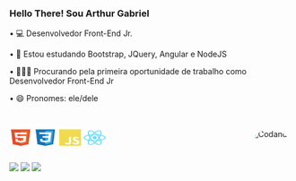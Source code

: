 ### Hello There! Sou Arthur Gabriel


• 💻 Desenvolvedor Front-End Jr.

• 📘 Estou estudando Bootstrap, JQuery, Angular e NodeJS

• 👨🏻‍💻 Procurando pela primeira oportunidade de trabalho como Desenvolvedor Front-End Jr

• 😄 Pronomes: ele/dele

##



<div style="display: inline_block"><br>
 <img align="center" alt="Arthur-HTML" height="30" width="40" src="https://raw.githubusercontent.com/devicons/devicon/master/icons/html5/html5-original.svg">
  <img align="center" alt="Arthur-CSS" height="30" width="40" src="https://raw.githubusercontent.com/devicons/devicon/master/icons/css3/css3-original.svg">
  <img align="center" alt="Arthur-Js" height="30" width="40" src="https://raw.githubusercontent.com/devicons/devicon/master/icons/javascript/javascript-plain.svg">
  <img align="center" alt="Arthur-React" height="30" width="40" src="https://raw.githubusercontent.com/devicons/devicon/master/icons/react/react-original.svg">
  <img align="right" alt="Codando" height="150" style="border-radius:50px;" src="https://i.pinimg.com/originals/81/17/8b/81178b47a8598f0c81c4799f2cdd4057.gif">
</div>

  ##
 
<div> 
  <a href="https://twitter.com/ArthurDev03" target="_blank"><img src="https://img.shields.io/badge/Twitter-1DA1F2?style=for-the-badge&logo=twitter&logoColor=white" target="_blank"></a>
  <a href = "mailto:arthurgabriel120703@gmail.com"><img src="https://img.shields.io/badge/-Gmail-%23333?style=for-the-badge&logo=gmail&logoColor=white" target="_blank"></a>
  <a href="https://www.linkedin.com/in/arthur-gabriel2003/" target="_blank"><img src="https://img.shields.io/badge/-LinkedIn-%230077B5?style=for-the-badge&logo=linkedin&logoColor=white" target="_blank"></a> 
  
</div>


